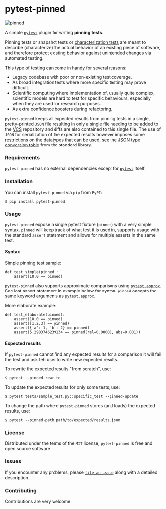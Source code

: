 pytest-pinned
===============
![pinned](https://github.com/freol35241/pytest-pinned/workflows/pinned/badge.svg)

A simple [`pytest`](https://docs.pytest.org/en/latest/) plugin for writing **pinning tests**.

Pinning tests or snapshot tests or [characterization tests](https://en.wikipedia.org/wiki/Characterization_test) are meant to describe (characterize) the actual behavior of an existing piece of software, and therefore protect existing behavior against unintended changes via automated testing.

This type of testing can come in handy for several reasons:
* Legacy codebase with poor or non-existing test coverage.
* As broad integration tests where more specific testing may prove difficult.
* Scientific computing where implementation of, usually quite complex, scientific models are hard to test for specific behaviours, especially when they are used for research purposes. 
* As extra confidence boosters during refactoring. 

`pytest-pinned` keeps all expected results from pinning tests in a single, pretty-printed `JSON` file resulting in only a single file needing to be added to the [VCS](https://en.wikipedia.org/wiki/Version_control) repository and diffs are also contained to this single file. The use of `JSON` for serialization of the expected results however imposes some restrictions on the datatypes that can be used, see the [JSON type conversion table](https://docs.python.org/3/library/json.html#py-to-json-table) from the standard library.


### Requirements

`pytest-pinned` has no external dependencies except for [`pytest`](https://docs.pytest.org/en/latest/) itself.


### Installation

You can install `pytest-pinned` via `pip` from `PyPI`:

    $ pip install pytest-pinned


### Usage

`pytest-pinned` expose a single pytest fixture (`pinned`) with a very simple syntax. `pinned` will keep track of what test it is used in, supports usage with the standard `assert` statement and allows for multiple asserts in the same test.

#### Syntax

Simple pinning test sample:
```
def test_simple(pinned):
    assert(10.0 == pinned)
```

`pytest-pinned` also supports approximate comparisons using [`pytest.approx`](https://docs.pytest.org/en/latest/reference.html#pytest-approx). See last assert statement in example below for syntax. `pinned` accepts the same keyword arguments as `pytest.approx`.

More elaborate example:
```
def test_elaborate(pinned):
    assert(10.0 == pinned)
    assert([1,2,3] == pinned)
    assert({'a': 1, 'b': 2} == pinned)
    assert(5.2983746239134 == pinned(rel=0.00001, abs=0.001))
```
#### Expected results

If `pytest-pinned` cannot find any expected results for a comparison it will fail the test and ask teh user to write new expected results.

To rewrite the expected results "from scratch", use:

    $ pytest --pinned-rewrite

To update the expected results for only some tests, use:

    $ pytest tests/sample_test.py::specific_test --pinned-update

To change the path where `pytest-pinned` stores (and loads) the expected results, use:

    $ pytest --pinned-path path/to/expected/results.json

### License

Distributed under the terms of the `MIT` license, `pytest-pinned` is free and open source software

### Issues

If you encounter any problems, please [`file an issue`](https://github.com/freol35241/pytest-pinned/issues) along with a detailed description.

### Contributing

Contributions are very welcome.
